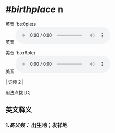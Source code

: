 # ***\#birthplace*** n
英音 'bɜːθpleɪs  
英音
<audio src="./media/birthplace-B.aac" controls="controls"></audio>

美音 'bɜːrθpleɪ  
美音
<audio src="./media/birthplace.aac" controls="controls"></audio>



| 词频 2 |  

用法点拨  [C]

英文释义
---
### 1.*高义频：* **出生地；发祥地**  



